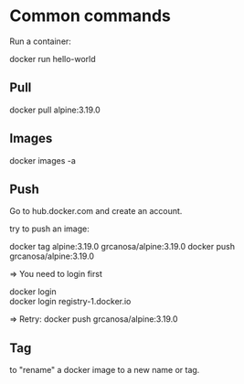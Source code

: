 # Common commands



Run a container:

docker run hello-world



## Pull


docker pull alpine:3.19.0


## Images

docker images -a

## Push

Go to hub.docker.com and create an account.

try to push an image:

docker tag alpine:3.19.0 grcanosa/alpine:3.19.0
docker push grcanosa/alpine:3.19.0

=> You need to login first

docker login  
docker login registry-1.docker.io

=> Retry: docker push grcanosa/alpine:3.19.0

## Tag

to "rename" a docker image to a new name or tag.



